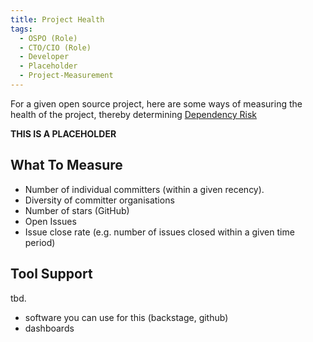 ```yaml
---
title: Project Health
tags: 
  - OSPO (Role)
  - CTO/CIO (Role)
  - Developer
  - Placeholder
  - Project-Measurement
---
```


For a given open source project, here are some ways of measuring the health of the project, thereby determining [Dependency Risk](../Risks/Dependency-Risk)

**THIS IS A PLACEHOLDER**

## What To Measure

- Number of individual committers (within a given recency).
- Diversity of committer organisations
- Number of stars (GitHub)
- Open Issues 
- Issue close rate (e.g. number of issues closed within a given time period)

## Tool Support

tbd.

- software you can use for this (backstage, github)
- dashboards